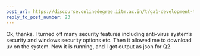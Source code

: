 ```yaml
---
post_url: https://discourse.onlinedegree.iitm.ac.in/t/ga1-development-tools-discussion-thread-tds-jan-2025/161083/26
reply_to_post_number: 23
---
```

Ok, thanks. I turned off many security features including anti-virus system’s security and windows security options etc. Then it allowed me to download uv on the system. Now it is running, and I got output as json for Q2.